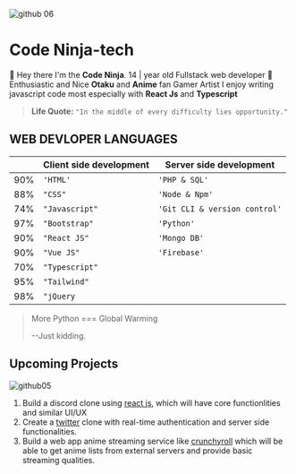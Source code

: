 ![github 06](https://user-images.githubusercontent.com/70282966/119056152-1a3e0c00-b9c2-11eb-8b26-154aafa8a96a.gif)


# Code Ninja-tech

👋 Hey there I'm the **Code Ninja**.
14 | year old Fullstack web developer 🤘
Enthusiastic and Nice
**Otaku** and **Anime** fan
Gamer
 Artist
I enjoy writing javascript code most especially with **React Js** and **Typescript**
> 

> **Life Quote:**  `"In the middle of every difficulty lies opportunity."`


## WEB DEVLOPER LANGUAGES

|                |Client side development                     |Server side development                        |
|----------------|-------------------------------|-----------------------------|
|90%|`'HTML'`            |`'PHP & SQL'`           |
|88%          |`"CSS"`            |`'Node & Npm'`       |
|74%          |`"Javascript"`            |`'Git CLI & version control'`	           |
|97%          |`"Bootstrap"`            |`'Python'`          |
|90%          |`"React JS"`            |`'Mongo DB'`         |
|90%          |`"Vue JS"`            |`'Firebase'`          |
|70%          |`"Typescript"` 
|95%          |`"Tailwind"` 
|98%          |`"jQuery` 

>More Python === Global Warming
>
>--Just kidding.


## Upcoming Projects

![github05](https://user-images.githubusercontent.com/70282966/119056089-0397b500-b9c2-11eb-8aa2-7834e6cc004c.gif)


 1.   Build a discord clone using [ react js](https://reactjs.org), which will have 	    core functionlities and similar UI/UX
 2.  Create a [twitter](https://twitter,com) clone with real-time authentication and server side functionalities.
 3.  Build a web app anime streaming service like [crunchyroll](crunchyroll.com) which will be able to get anime lists from external servers and provide basic streaming qualities.



